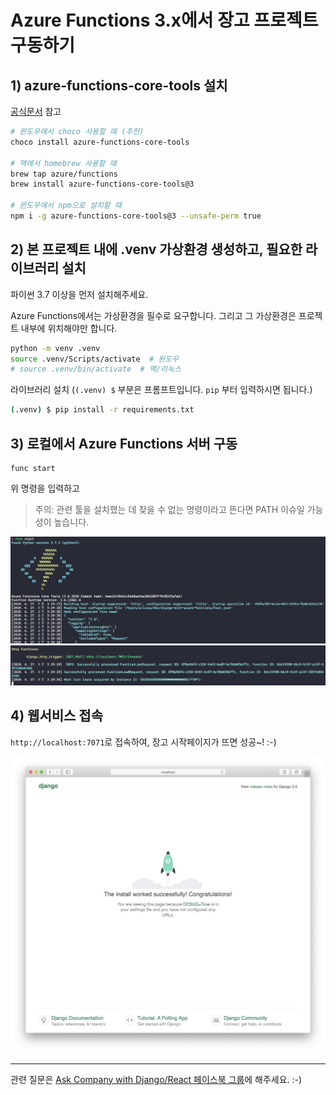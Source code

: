 # Azure Functions 3.x에서 장고 프로젝트 구동하기

## 1) azure-functions-core-tools 설치

[공식문서](https://github.com/Azure/azure-functions-core-tools#installing) 참고

```sh
# 윈도우에서 choco 사용할 때 (추천)
choco install azure-functions-core-tools

# 맥에서 homebrew 사용할 때
brew tap azure/functions
brew install azure-functions-core-tools@3

# 윈도우에서 npm으로 설치할 때
npm i -g azure-functions-core-tools@3 --unsafe-perm true
```

## 2) 본 프로젝트 내에 .venv 가상환경 생성하고, 필요한 라이브러리 설치

파이썬 3.7 이상을 먼저 설치해주세요.

Azure Functions에서는 가상환경을 필수로 요구합니다. 그리고 그 가상환경은 프로젝트 내부에 위치해야만 합니다.

```sh
python -m venv .venv
source .venv/Scripts/activate  # 윈도우
# source .venv/bin/activate  # 맥/리눅스
```

라이브러리 설치 (`(.venv) $` 부분은 프롬프트입니다. `pip` 부터 입력하시면 됩니다.)

```sh
(.venv) $ pip install -r requirements.txt
```

## 3) 로컬에서 Azure Functions 서버 구동

```
func start
```

위 명령을 입력하고

> 주의: 관련 툴을 설치했는 데 찾을 수 없는 명령이라고 뜬다면 PATH 이슈일 가능성이 높습니다.

![](./assets/func-start-1.png)
![](./assets/func-start-2.png)

## 4) 웹서비스 접속

`http://localhost:7071`로 접속하여, 장고 시작페이지가 뜨면 성공~! :-)

![](./assets/welcome.png)

---

관련 질문은 [Ask Company with Django/React 페이스북 그룹](https://www.facebook.com/groups/askdjango)에 해주세요. :-)
